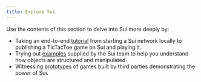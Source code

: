 ```yaml
---
title: Explore Sui
---
```


Use the contents of this section to delve into Sui more deeply by:

* Taking an end-to-end [tutorial](tutorials.md) from starting a Sui network locally to publishing a TicTacToe game on Sui and playing it.
* Trying out [examples](examples.md) supplied by the Sui team to help you understand how objects are structured and manipulated.
* Witnessing [prototypes](prototypes.md) of games built by third parties demonstrating the power of Sui.
